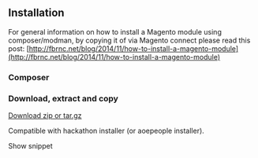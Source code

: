 ## Installation

For general information on how to install a Magento module using composer/modman, by copying it of via Magento connect please read this post: 
[http://fbrnc.net/blog/2014/11/how-to-install-a-magento-module](http://fbrnc.net/blog/2014/11/how-to-install-a-magento-module)

### Composer

### Download, extract and copy

[Download zip or tar.gz](https://github.com/AOEpeople/Aoe_Scheduler/releases)

Compatible with hackathon installer (or aoepeople installer).

Show snippet


